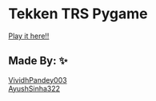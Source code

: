 # Tekken TRS Pygame


[Play it here!!](https://replit.com/@VividhPandey/tekkenGoD#main.py)



## Made By: ✨

<div>


  <a href="https://github.com/VividhPandey003" alt="VividhPandey003" >VividhPandey003</a>
  <br>
  <a href="https://github.com/Ayushsinha322" alt="Ayushsinha322" > AyushSinha322 </a>

</div>
